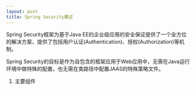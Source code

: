 ```yaml
---
layout: post
title: Spring Security概述
---
```


Spring Security框架为基于Java EE的企业级应用的安全保证提供了一个全方位的解决方案，提供了包括用户认证(Authentication)、授权(Authorization)等机制。

Spring Security的目标是作为自包含的框架应用于Web应用中，无需在Java运行环境中做特殊的配置，也无需在类路径中配置JAAS的特殊策略文件。

1. 主要组件

